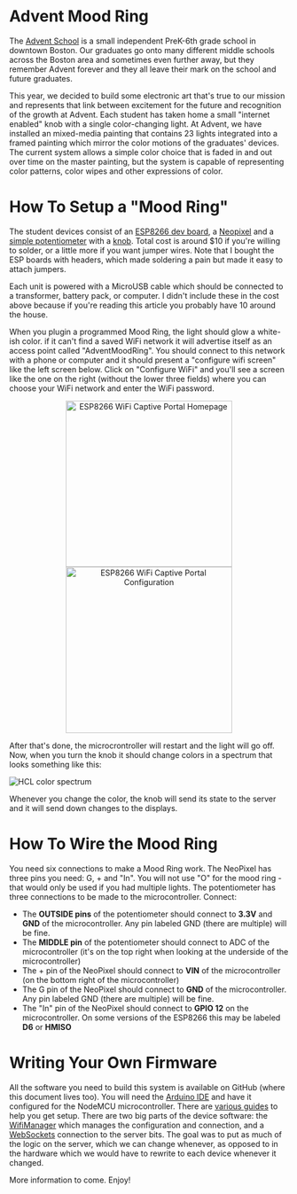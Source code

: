 Advent Mood Ring
================

The [Advent School](http://adventschool.org/) is a small independent PreK-6th grade school in downtown Boston. Our graduates go onto many
different middle schools across the Boston area and sometimes even further away, but they remember Advent forever and they all leave their mark on the school and future graduates.

This year, we decided to build some electronic art that's true to our mission and represents that link between excitement for the future and
recognition of the growth at Advent. Each student has taken home a small "internet enabled" knob with a single color-changing light. At Advent, we have installed an mixed-media painting that contains 23 lights integrated into a framed painting which mirror the color motions of the graduates' devices. The current system allows a simple
color choice that is faded in and out over time on the master painting, but the system is capable of representing color patterns, color wipes and other expressions of color.

How To Setup a "Mood Ring"
==========================

The student devices consist of an [ESP8266 dev board](http://www.gearbest.com/transmitters-receivers-module/pp_366523.html), a [Neopixel](https://www.adafruit.com/?q=neopixel&gclid=CK_QwaCHu9QCFc1LDQod08wDfA) and a [simple potentiometer](https://www.adafruit.com/product/562) with a [knob](https://www.adafruit.com/product/2047). Total cost is around $10 if you're willing to solder, or a little more if you want jumper wires. Note that I bought the ESP boards with headers, which made soldering a pain but made it easy to attach jumpers.

Each unit is powered with a MicroUSB cable which should be connected to a transformer, battery pack, or computer. I didn't include
these in the cost above because if you're reading this article you probably have 10 around the house.

When you plugin a programmed Mood Ring, the light should glow a white-ish color. if it can't find a saved WiFi network it will advertise itself as an access point called "AdventMoodRing". You should connect to this network with a phone or computer and it should present a "configure wifi screen" like the left screen below. Click on "Configure WiFi" and you'll see a screen like the one on the right (without the lower three fields) where you can choose your WiFi network and enter the WiFi password.

<div style="text-align: center">
  <img alt="ESP8266 WiFi Captive Portal Homepage" src="http://i.imgur.com/YPvW9eql.png" width="300" style="display:inline"/>
  <img alt="ESP8266 WiFi Captive Portal Configuration" src="http://i.imgur.com/oicWJ4gl.png" width="300"  style="display:inline"/>
</div>

After that's done, the microcrontroller will restart and the light will go off. Now, when you turn the knob it should change colors
in a spectrum that looks something like this:

![HCL color spectrum](https://raw.githubusercontent.com/d3/d3-interpolate/master/img/hclLong.png)

Whenever you change the color, the knob will send its state to the server and it will send down changes to the displays.

How To Wire the Mood Ring
=========================

You need six connections to make a Mood Ring work. The NeoPixel has three pins you need: G, + and "In". You will not use "O" for the mood ring - that would only be used if you had multiple lights. The potentiometer has three connections to be made to the microcontroller. Connect:

* The **OUTSIDE pins** of the potentiometer should connect to **3.3V** and **GND** of the microcontroller. Any pin labeled GND (there are multiple) will be fine.
* The **MIDDLE pin** of the potentiometer should connect to ADC of the microcontroller (it's on the top right when looking at the underside of the microcontroller)
* The + pin of the NeoPixel should connect to **VIN** of the microcontroller (on the bottom right of the microcontroller)
* The G pin of the NeoPixel should connect to **GND** of the microcontroller. Any pin labeled GND (there are multiple) will be fine.
* The "In" pin of the NeoPixel should connect to **GPIO 12** on the microcontroller. On some versions of the ESP8266 this may be labeled **D6** or **HMISO**

Writing Your Own Firmware
=========================

All the software you need to build this system is available on GitHub (where this document lives too). You will need the [Arduino IDE](https://www.arduino.cc/en/Main/Software) and have it configured for the NodeMCU microcontroller. There are [various guides](http://www.instructables.com/id/Quick-Start-to-Nodemcu-ESP8266-on-Arduino-IDE/) to help you get setup. There are two big parts
of the device software: the [WifiManager](https://github.com/tzapu/WiFiManager) which manages the configuration and connection, and a [WebSockets](https://github.com/morrissinger/ESP8266-Websocket) connection to the
server bits. The goal was to put as much of the logic on the server, which we can change whenever, as opposed to in the hardware
which we would have to rewrite to each device whenever it changed.

More information to come. Enjoy!
